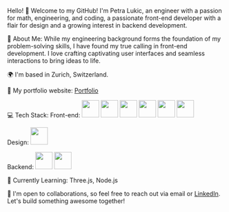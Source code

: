 Hello! 👋 Welcome to my GitHub! I'm Petra Lukic, an engineer with a passion for math, engineering, and coding, a passionate front-end developer with a flair for design and a growing interest in backend development.

🚀 About Me: While my engineering background forms the foundation of my problem-solving skills, I have found my true calling in front-end development. I love crafting captivating user interfaces and seamless interactions to bring ideas to life.

🌍 I'm based in Zurich, Switzerland.

🔗 My portfolio website: [Portfolio](https://petralukic.com)

💻 Tech Stack:
Front-end: 
<img src="https://github.com/petra-lukic/petra-lukic/assets/125557910/a5208e30-3f4f-4a5a-a4b3-e89cb43dd4ff" width="40px" height="40px" />
<img src="https://github.com/petra-lukic/petra-lukic/assets/125557910/f933a115-c871-4637-bb41-dc30076a5e75" width="40px" height="40px" />
<img src="https://github.com/petra-lukic/petra-lukic/assets/125557910/82b26376-3d06-48e7-85f2-c3d945eb1971" width="40px" height="40px" />
<img src="https://github.com/petra-lukic/petra-lukic/assets/125557910/fa15b01e-b3c7-495c-a6df-dad8a6e9b441" width="40px" height="40px" />
<img src="https://github.com/petra-lukic/petra-lukic/assets/125557910/91d6baac-4a35-4135-905d-9024b359f7d7" width="40px" height="40px" />
<img src="https://github.com/petra-lukic/petra-lukic/assets/125557910/18d7bc9f-8dec-445b-be2b-94c148c595d3" width="40px" height="40px" />

Design: 
<img src="https://github.com/petra-lukic/petra-lukic/assets/125557910/cfd33159-9eb2-42ee-93cb-3c0bd39ff848" width="40px" height="40px" />

Backend: 
<img src="https://github.com/petra-lukic/petra-lukic/assets/125557910/0e616816-e4fe-40dc-988d-490095b1e7ca" width="40px" height="40px" />
<img src="https://github.com/petra-lukic/petra-lukic/assets/125557910/3ba0c6d4-7d3c-4b4d-b105-3d6c8f6e87b5" width="40px" height="40px" />

🌱 Currently Learning: Three.js, Node.js

🤝 I'm open to collaborations, so feel free to reach out via email or [LinkedIn](https://www.linkedin.com/in/petralukic/). Let's build something awesome together!





